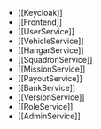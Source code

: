 + \[\[Keycloak\]\]
+ \[\[Frontend\]\]
+ \[\[UserService\]\]
+ \[\[VehicleService\]\]
+ \[\[HangarService\]\]
+ \[\[SquadronService\]\]
+ \[\[MissionService\]\]
+ \[\[PayoutService\]\]
+ \[\[BankService\]\]
+ \[\[VersionService\]\]
+ \[\[RoleService\]\]
+ \[\[AdminService\]\]